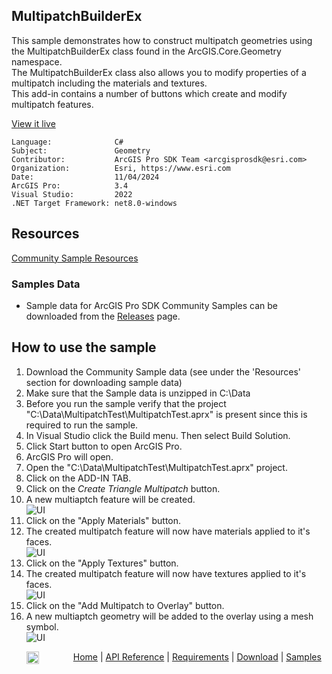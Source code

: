 ## MultipatchBuilderEx

<!-- TODO: Write a brief abstract explaining this sample -->
This sample demonstrates how to construct multipatch geometries using the MultipatchBuilderEx class found in the ArcGIS.Core.Geometry namespace.   
The MultipatchBuilderEx class also allows you to modify properties of a multipatch including the materials and textures.  
This add-in contains a number of buttons which create and modify multipatch features.   
  


<a href="https://pro.arcgis.com/en/pro-app/sdk/" target="_blank">View it live</a>

<!-- TODO: Fill this section below with metadata about this sample-->
```
Language:              C#
Subject:               Geometry
Contributor:           ArcGIS Pro SDK Team <arcgisprosdk@esri.com>
Organization:          Esri, https://www.esri.com
Date:                  11/04/2024
ArcGIS Pro:            3.4
Visual Studio:         2022
.NET Target Framework: net8.0-windows
```

## Resources

[Community Sample Resources](https://github.com/Esri/arcgis-pro-sdk-community-samples#resources)

### Samples Data

* Sample data for ArcGIS Pro SDK Community Samples can be downloaded from the [Releases](https://github.com/Esri/arcgis-pro-sdk-community-samples/releases) page.  

## How to use the sample
<!-- TODO: Explain how this sample can be used. To use images in this section, create the image file in your sample project's screenshots folder. Use relative url to link to this image using this syntax: ![My sample Image](FacePage/SampleImage.png) -->
1. Download the Community Sample data (see under the 'Resources' section for downloading sample data)
2. Make sure that the Sample data is unzipped in C:\Data  
3. Before you run the sample verify that the project "C:\Data\MultipatchTest\MultipatchTest.aprx" is present since this is required to run the sample.  
4. In Visual Studio click the Build menu. Then select Build Solution.  
5. Click Start button to open ArcGIS Pro.  
6. ArcGIS Pro will open.  
7. Open the "C:\Data\MultipatchTest\MultipatchTest.aprx" project.  
8. Click on the ADD-IN TAB.  
9. Click on the *Create Triangle Multipatch* button.   
10. A new multiaptch feature will be created.  
![UI](Screenshots/Multipatch.png)  
11. Click on the "Apply Materials" button.  
12. The created multipatch feature will now have materials applied to it's faces.   
![UI](Screenshots/MultipatchMaterial.png)  
13. Click on the "Apply Textures" button.  
14. The created multipatch feature will now have textures applied to it's faces.   
![UI](Screenshots/MultipatchTexture.png)  
15. Click on the "Add Multipatch to Overlay" button.  
16. A new multiaptch geometry will be added to the overlay using a mesh symbol.  
![UI](Screenshots/MultipatchOverlay.png)  
  

<!-- End -->

&nbsp;&nbsp;&nbsp;&nbsp;&nbsp;&nbsp;<img src="https://esri.github.io/arcgis-pro-sdk/images/ArcGISPro.png"  alt="ArcGIS Pro SDK for Microsoft .NET Framework" height = "20" width = "20" align="top"  >
&nbsp;&nbsp;&nbsp;&nbsp;&nbsp;&nbsp;&nbsp;&nbsp;&nbsp;&nbsp;&nbsp;&nbsp;
[Home](https://github.com/Esri/arcgis-pro-sdk/wiki) | <a href="https://pro.arcgis.com/en/pro-app/latest/sdk/api-reference" target="_blank">API Reference</a> | [Requirements](https://github.com/Esri/arcgis-pro-sdk/wiki#requirements) | [Download](https://github.com/Esri/arcgis-pro-sdk/wiki#installing-arcgis-pro-sdk-for-net) | <a href="https://github.com/esri/arcgis-pro-sdk-community-samples" target="_blank">Samples</a>
